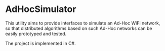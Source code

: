 AdHocSimulator
==============

This utility aims to provide interfaces to simulate an Ad-Hoc WiFi network, so that distributed algorithms based on such Ad-Hoc networks can be easily prototyped and tested.

The project is implemented in C#.